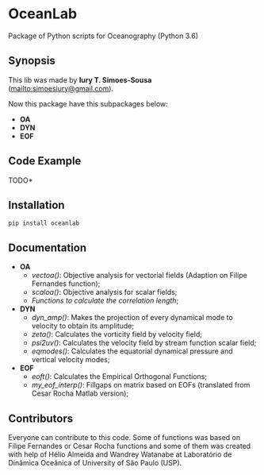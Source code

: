 # OceanLab

Package of Python scripts for Oceanography  (Python 3.6)

## Synopsis

This lib was made by **Iury T. Simoes-Sousa** (<mailto:simoesiury@gmail.com>).

Now this package have this subpackages below:

- **OA**
- **DYN**
- **EOF**

## Code Example

TODO*

## Installation

`pip install oceanlab`


## Documentation

- **OA**
  - *vectoa()*: Objective analysis for vectorial fields (Adaption on Filipe Fernandes function);
  - *scaloa()*: Objective analysis for scalar fields;
  - *Functions to calculate the correlation length*;
- **DYN**
  - *dyn_amp()*: Makes the projection of every dynamical mode to velocity to obtain its amplitude;
  - *zeta()*: Calculates the vorticity field by velocity field;
  - *psi2uv()*: Calculates the velocity field by stream function scalar field;
  - *eqmodes()*: Calculates the equatorial dynamical pressure and vertical velocity modes;
- **EOF**
  - *eoft()*: Calculates the Empirical Orthogonal Functions;
  - *my_eof_interp()*: Fillgaps on matrix based on EOFs (translated from Cesar Rocha Matlab version);

## Contributors

Everyone can contribute to this code. Some of functions was based on Filipe Fernandes or Cesar Rocha functions and some of them was created with help of Hélio Almeida and Wandrey Watanabe at Laboratório de Dinâmica Oceânica of University of São Paulo (USP).